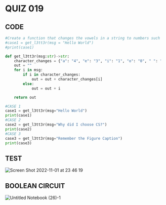 # QUIZ 019

## CODE
```.py
#Create a function that changes the vowels in a string to numbers such as a=4, e=3, i=1, o=0 and space by _
#case1 = get_l3tt3r(msg = "Hello World")
#print(case1)

def get_l3tt3r(msg:str)->str:
    character_changes = {"a": "4", "e": "3", "i": "1", "o": "0", " ": "_"}
    out = ""
    for i in msg:
        if i in character_changes:
            out = out + character_changes[i]
        else:
            out = out + i

    return out

#CASE 1
case1 = get_l3tt3r(msg="Hello World")
print(case1)
#CASE 2
case2 = get_l3tt3r(msg="Why did I choose CS?")
print(case2)
#CASE 3
case3 = get_l3tt3r(msg="Remember the Figure Caption")
print(case3)
```
## TEST
![Screen Shot 2022-11-01 at 23 46 19](https://user-images.githubusercontent.com/111761417/199261743-3d095010-f462-45dd-a9e8-cfd4179cfed3.png)

## BOOLEAN CIRCUIT
![Untitled Notebook (26)-1](https://user-images.githubusercontent.com/111761417/199280225-3e70fc81-5be3-463e-bb73-a52596c9e1c7.jpg)

